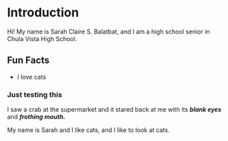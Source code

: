 # Introduction

Hi! My name is Sarah Claire S. Balatbat, and I am a high school senior in Chula Vista High School.

## Fun Facts

* I love cats

### Just testing this

I saw a crab at the supermarket and it stared back at me with its ***blank eyes*** and ***frothing mouth.***

My name is Sarah and I like cats, and I like to look at cats.